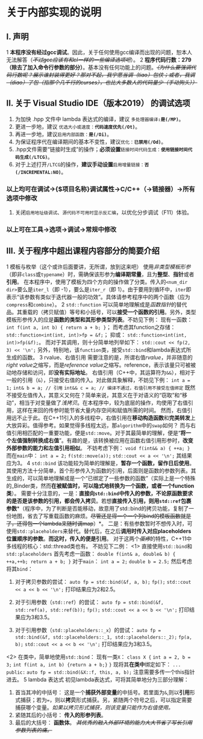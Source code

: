 # 关于内部实现的说明

## I. 声明

1 **本程序没有经过gcc调试**。因此，关于任何使用gcc编译而出现的问题，恕本人无法解答（~~*不过gcc应该有和cl一样的一些编译选项吧*~~）。
2 **程序代码行数：279（除去了加入命令行参数的部分）**。基本没有任何功能上的问题。~~*（为什么要强调代码行数呢？展示谁封装得更好？那对不起，我宁愿当调（tiao）包侠；或者，我调（diao）了包（指那个几千行的curses），也比大多数人的代码量少（手动狗头））*~~

## II. 关于 Visual Studio IDE（版本2019） 的调试选项

  1) 为加快 .hpp 文件中 lambda 表达式的编译，建议 `多处理器编译`**`:是(/MP)`**。
  2) 更进一步地，建议 `优选大小或速度：`**`代码速度优先(/Ot)`**。
  3) 再进一步地，建议`启用内部函数：`**`是(/Oi)`**。
  4) 为保证程序代在编译期间的基本不变性，建议`优化：`**`已禁用(/Od)`**。
  5) .hpp文件需要“链接时生成”的操作；**必须设置**`链接时间代码生成：`**`使用链接时间代码生成(/LTCG)`**。
  6) 对于上述打开`/LTCG`的操作，**建议手动设置**`启用增量链接：`**`否(/INCREMENTAL:NO)`**。

### 以上均可在**调试->{$项目名称}调试属性->C/C++（->链接器）->所有选项**中修改

  1) 关闭`启用地址级调试`、`源代码不可用时显示反汇编`，以优化分步调试（F11）体验。
  
### 以上可在**工具->选项->调试->常规**中修改

## III. 关于程序中超出课程内容部分的简要介绍

1 模板与枚举（这个或许后面要讲，无所谓，放到这来吧）
  使用*非类型模板形参*（即非`class`或`typename`）时，需确保该形参为**编译期常量**，且为**整型**、**指针**或者**引用**。
  在本程序中，使用了模板为四个方向的操作做了分类。传入的`<num_dir dir>`要么是`iter_l`（即 -1），要么是`iter_r`（即 1）。由于要用到循环中，`iter`即表示“该参数有类似于迭代器一般的功效”。具体请参考程序中的两个函数（应为`compress`和`combine`）。
2 `std::function`
  可以简单地理解成是*函数指针*的替代品。其重载的（拷贝赋值）等号和小括号，可以**接受一个函数的引用**。另外，类型模板形参传入的应是**函数的类型和其形参类型列表**。不妨见下例：
  现有一函数：
  `int f(int a, int b) { return a + b; }`；
  而考虑其function之存储：
  `std::function<int(int, int)>fp = &f;`；
  抑或：
  `std::function<int(int, int)>fp(&f);`。
  而对于其调用，则十分简单地列举如下：
  `std::cout << fp(2, 3) << '\n';`
  另外，特别地，该`function`类，接受`std::bind`和lambda表达式所生成的函数。
3 rvalue、右值引用
  需要注意的是，所谓右值*rvalue*，并非随意的*right value*之缩写，而是*reference value*之缩写。reference，表示该量只可被被动地存储和访问，即**没有实际地址**。
  右值引用（C++中，其运算符为`&&`），相对于一般的引用（`&`），只接受右值的传入。对此做具象解释，不妨见下例：
  `int a = 1;`
  `int& b = a; // 引用`
  `int&& c = a; // 编译不通过，右值引用不接受左值绑定`
  既然不接受左值传入，其意义又何在？简单来说，其意义在于对语义的“窃取”和“移动”，相当于对变量做了*浅拷贝*。在本程序中，较为底层的操作，均使用了右值引用，这样在来回的传参时能节省大量内存空间和赋值所需的时间。
  然而，右值引用远不止于此。在C++11引入的多线程中，右值引用在**移动构造函数**和**完美转发**上大放异彩。值得参考。如果觉得多线程太远，那`algorithm`中的`swap`如何？
  而与右值引用相匹配的一重要功能，便是`std::move`。对于其最简单的理解，便是“**将一个左值强制转换成右值**”。有趣的是，该转换被应用在函数右值引用形参时，**改变外部参数的能力和左值引用相似**。
  不妨考虑下例：
  `void f(int&& a) { ++a; }`
  而在`main`中：
  `int a = 2;`
  `f(std::move(a));`
  `std::cout << a << '\n';`
  其结果应为3。
4 `std::bind`
 该功能较为简单的理解是，**暂存一个函数，留作日后使用**。其使用方法十分简单，首个形参传入为函数的引用，后面则是函数的参数列表。其生成的，可以简单地理解成是一个“已绑定了一些参数的函数”（实际上是一个特殊的_Binder类，然而**在被赋值时，可以隐式地转换为一个函数，或者一个function类**）。
 需要十分注意的，一是：**直接向`std::bind`中传入的参数，不论原函数要求的是否是该参数的引用，都会传入拷贝**。若想**直接传入引用，则用`std::ref`包裹参数***（程序中，为了判断是否能移动，故意用了std::bind的拷贝功能，复制了一份地图，省去了写重载函数的麻烦。~~尽管还是得一个一个列bind的模板函数就是了，还得包一个lambda来随时调map~~）*。
 二是：有些参数暂时不想传入时，可使用`std::placeholders`来替代。替代后，在之后**调用时传入对应placeholders位置顺序的参数**。**而这时，传入的便是引用**。
 对于这两个~~*蛋疼*~~的特性，C++11中多线程的核心：std::thread类也有。
 不妨见下二例：
<1> 直接使用`std::bind`和`std::placeholders`
首先考虑一函数：
`double f(int& a, double& b) { ++a,++b; return a + b; }`
对于`main`：
`int a = 2;`
`double b = 2.5;`
然后考虑将其`bind`：

1) 对于拷贝参数的尝试：
`auto fp = std::bind(&f, a, b);`
`fp();`
`std::cout << a << b << '\n';`
打印结果应为2和2.5。

2) 对于引用参数（`std::ref`）的尝试：
`auto fp = std::bind(&f, std::ref(a), std::ref(b));`
`fp();`
`std::cout << a << b << '\n';`
打印结果应为3和3.5。

3) 对于引用参数（`std::placeholders::_x`）的尝试：
`auto fp = std::bind(&f, std::placeholders::_1, std::placeholders::_2);`
`fp(a, b);`
`std::cout << a << b << '\n';`
打印结果应为3和3.5。

<2> 在类中，简单地使用`std::bind`：
现有一类`X`：
`class X {`
`int a = 2, b = 3;`
`int f(int a, int b) {return a + b;}`
`}`
现将其**在类中**绑定如下：
`...`
`public:`
`auto fp = std::bind(&X::f, this, a, b);`
注意需要多传一个this指针进去。
5 lambda 表达式
  初见lambda表达式，可将其简单地分为三部分理解：

  1) 首当其冲的中括号：
   这是一个**捕获外部变量**的中括号。若里面为`&`,则以**引用**形式捕获；若为`=`，则以**拷贝**形式捕获。另，紧随两个符号之后，可以指定需要捕获哪个变量。*如果以拷贝形式捕获，则该变量只能作为右值使用。*
  2) 紧随其后的小括号：
   **传入的形参列表**。
  3) 最后的大括号：
   **函数体**。
   ~~*其优秀的融入外部环境的能力大大节省了写长引用参数列表的痛。*~~
  
